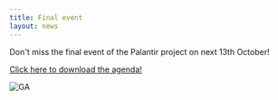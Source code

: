```yaml
---
title: Final event
layout: news
---
```


Don't miss the final event of the Palantir project on next 13th October!

<a href="https://www.palantir-project.eu/documents/other-documents/PALANTIR_Final_Event_Agenda.pdf" class="fa fa-download">Click here to download the agenda!</a>

<img src="{{ 'final-event-banner' | append: '.JPG' | prepend: '/img/' | prepend: site.baseurl }}" alt="GA" class="responsive center" style="max-width: 80%">
